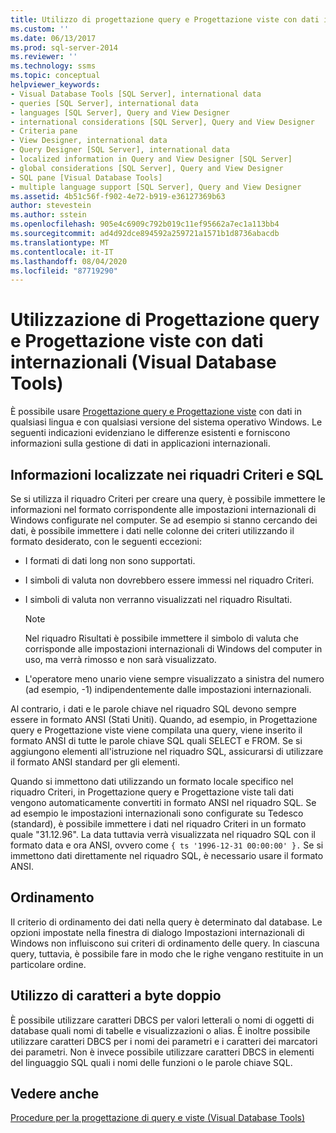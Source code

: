 ```yaml
---
title: Utilizzo di progettazione query e Progettazione viste con dati internazionali (Visual Database Tools) | Microsoft Docs
ms.custom: ''
ms.date: 06/13/2017
ms.prod: sql-server-2014
ms.reviewer: ''
ms.technology: ssms
ms.topic: conceptual
helpviewer_keywords:
- Visual Database Tools [SQL Server], international data
- queries [SQL Server], international data
- languages [SQL Server], Query and View Designer
- international considerations [SQL Server], Query and View Designer
- Criteria pane
- View Designer, international data
- Query Designer [SQL Server], international data
- localized information in Query and View Designer [SQL Server]
- global considerations [SQL Server], Query and View Designer
- SQL pane [Visual Database Tools]
- multiple language support [SQL Server], Query and View Designer
ms.assetid: 4b51c56f-f902-4e72-b919-e36127369b63
author: stevestein
ms.author: sstein
ms.openlocfilehash: 905e4c6909c792b019c11ef95662a7ec1a113bb4
ms.sourcegitcommit: ad4d92dce894592a259721a1571b1d8736abacdb
ms.translationtype: MT
ms.contentlocale: it-IT
ms.lasthandoff: 08/04/2020
ms.locfileid: "87719290"
---
```

# <a name="use-the-query-and-view-designer-with-international-data-visual-database-tools"></a>Utilizzazione di Progettazione query e Progettazione viste con dati internazionali (Visual Database Tools)
  È possibile usare [Progettazione query e Progettazione viste](visual-database-tools.md) con dati in qualsiasi lingua e con qualsiasi versione del sistema operativo Windows. Le seguenti indicazioni evidenziano le differenze esistenti e forniscono informazioni sulla gestione di dati in applicazioni internazionali.  
  
## <a name="localized-information-in-the-criteria-and-sql-panes"></a>Informazioni localizzate nei riquadri Criteri e SQL  
 Se si utilizza il riquadro Criteri per creare una query, è possibile immettere le informazioni nel formato corrispondente alle impostazioni internazionali di Windows configurate nel computer. Se ad esempio si stanno cercando dei dati, è possibile immettere i dati nelle colonne dei criteri utilizzando il formato desiderato, con le seguenti eccezioni:  
  
-   I formati di dati long non sono supportati.  
  
-   I simboli di valuta non dovrebbero essere immessi nel riquadro Criteri.  
  
-   I simboli di valuta non verranno visualizzati nel riquadro Risultati.  
  
    > [!NOTE]  
    >  Nel riquadro Risultati è possibile immettere il simbolo di valuta che corrisponde alle impostazioni internazionali di Windows del computer in uso, ma verrà rimosso e non sarà visualizzato.  
  
-   L'operatore meno unario viene sempre visualizzato a sinistra del numero (ad esempio, -1) indipendentemente dalle impostazioni internazionali.  
  
 Al contrario, i dati e le parole chiave nel riquadro SQL devono sempre essere in formato ANSI (Stati Uniti). Quando, ad esempio, in Progettazione query e Progettazione viste viene compilata una query, viene inserito il formato ANSI di tutte le parole chiave SQL quali SELECT e FROM. Se si aggiungono elementi all'istruzione nel riquadro SQL, assicurarsi di utilizzare il formato ANSI standard per gli elementi.  
  
 Quando si immettono dati utilizzando un formato locale specifico nel riquadro Criteri, in Progettazione query e Progettazione viste tali dati vengono automaticamente convertiti in formato ANSI nel riquadro SQL. Se ad esempio le impostazioni internazionali sono configurate su Tedesco (standard), è possibile immettere i dati nel riquadro Criteri in un formato quale "31.12.96". La data tuttavia verrà visualizzata nel riquadro SQL con il formato data e ora ANSI, ovvero come `{ ts '1996-12-31 00:00:00' }.` Se si immettono dati direttamente nel riquadro SQL, è necessario usare il formato ANSI.  
  
## <a name="sort-order"></a>Ordinamento  
 Il criterio di ordinamento dei dati nella query è determinato dal database. Le opzioni impostate nella finestra di dialogo Impostazioni internazionali di Windows non influiscono sui criteri di ordinamento delle query. In ciascuna query, tuttavia, è possibile fare in modo che le righe vengano restituite in un particolare ordine.  
  
## <a name="using-double-byte-characters"></a>Utilizzo di caratteri a byte doppio  
 È possibile utilizzare caratteri DBCS per valori letterali o nomi di oggetti di database quali nomi di tabelle e visualizzazioni o alias. È inoltre possibile utilizzare caratteri DBCS per i nomi dei parametri e i caratteri dei marcatori dei parametri. Non è invece possibile utilizzare caratteri DBCS in elementi del linguaggio SQL quali i nomi delle funzioni o le parole chiave SQL.  
  
## <a name="see-also"></a>Vedere anche  
 [Procedure per la progettazione di query e viste &#40;Visual Database Tools&#41;](design-queries-and-views-how-to-topics-visual-database-tools.md)  
  
  
